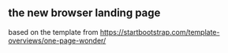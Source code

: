 ## the new browser landing page

based on the template from https://startbootstrap.com/template-overviews/one-page-wonder/